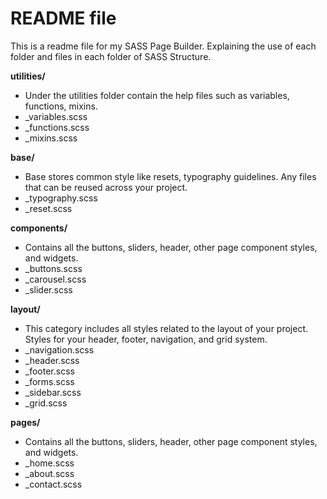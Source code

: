 # README file 
This is a readme file for my SASS Page Builder. Explaining  the use of each folder and files in each folder of SASS Structure.

**utilities/** 
- Under the utilities folder contain the help files such as variables, functions, mixins.
 - _variables.scss
 - _functions.scss
 - _mixins.scss    

**base/**
- Base stores common style like resets, typography guidelines. Any files that can be reused across your project.
 - _typography.scss
 - _reset.scss

**components/**
- Contains all the buttons, sliders, header, other page component styles, and widgets.
 - _buttons.scss
 - _carousel.scss
 - _slider.scss  

**layout/**
- This category includes all styles related to the layout of your project. Styles for your header, footer, navigation, and grid system.
 - _navigation.scss
 - _header.scss
 - _footer.scss 
 - _forms.scss
 - _sidebar.scss
 - _grid.scss    

**pages/**
- Contains all the buttons, sliders, header, other page component styles, and widgets.
 - _home.scss
 - _about.scss
 - _contact.scss  
